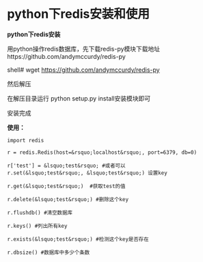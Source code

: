 # python下redis安装和使用

**python下redis安装**  
  
用python操作redis数据库，先下载redis-py模块下载地址https://github.com/andymccurdy/redis-py  
  
shell# wget https://github.com/andymccurdy/redis-py

  
然后解压  


在解压目录运行 python setup.py install安装模块即可  
  
安装完成



**使用：**



    
    
    import redis
     
    r = redis.Redis(host=&rsquo;localhost&rsquo;, port=6379, db=0)
     
    r['test'] = &lsquo;test&rsquo; #或者可以r.set(&lsquo;test&rsquo;, &lsquo;test&rsquo;) 设置key
     
    r.get(&lsquo;test&rsquo;)  #获取test的值
     
    r.delete(&lsquo;test&rsquo;) #删除这个key
     
    r.flushdb() #清空数据库
     
    r.keys() #列出所有key
     
    r.exists(&lsquo;test&rsquo;) #检测这个key是否存在
     
    r.dbsize() #数据库中多少个条数

  

